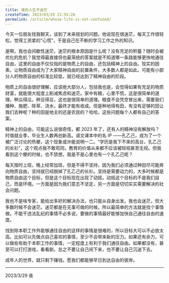 ```yaml
---
title: 谁的人生不迷茫
createTime: 2023/03/29 21:55:28
permalink: /article/whose-life-is-not-confused/
---
```

今天一位朋友找我聊天，谈到了未来规划的问题。他说现在很迷茫，每天工作很轻松，觉得工资拿的“心慌”，于是自己在不断的学习工作之外的知识。



是啊，我也会间歇性迷茫，迷茫的根本原因是什么呢？没有充足的积蓄？随时会被优化的危机？我觉得最直接但也最笼统的答案就是不知道哪一条路能够更快地通往自由，这里的自由不仅仅指的是物质上的自由，还包括精神上的自由。现实的因素，让物质自由成为了大家精神自由的前置条件，大多数人都是如此。可能有小部分人的物质自由的标准比较低，就已经达到了精神自由的阶段。

物质上的自由很好理解，应该绝大部分人，包括我也是，会觉得如果有充足的物质财富，就能很大程度上削减焦虑和迷茫。家中有粮，心里不慌，这是很简单的道理。种瓜得瓜，种豆得豆，这也是很简单的道理。粮食不会凭空冒出来，需要我们播种、施肥、除草、浇水，最终才能有收成。但是种地得有田，有没有足够的田让我们去种呢？种的田是地主的还是农民的？哈哈，这些问题每个人都有自己的答案。

精神上的自由，可能这么说很奇怪，都 2023 年了，还有人的精神没有解放吗？时值就业季，毕业生人数再创新高。语文课本中的名 IP ——孔乙己，成为了一个被广泛讨论的热梗，这个现象或许能说明一二。“学历是我下不来的高台，孔乙己的长衫”，这个观点我不敢苟同，教育的价值从来都不应该被轻视甚至无视。但我看到这个梗的时候，也不禁想，我是不是心里也有一个孔乙己呢？

每天按时上班，晚上经常加班，但是不得不坚持，因为我们必须通过种田尽可能奔向物质自由，坚持就已经脱掉了孔乙己的长衫。坚持是需要动力的，大多时候都是物质自由这个目标，但是这个目标现在出现了动摇，动摇这个目标的不是我们自己，而是环境。一方面是因为我们意志不坚定，另一方面是切切实实需要解决的社会问题。



我也不是啥专家，能给出多好的解决办法，也只能从自身出发。我也会迷茫，但大多数时候不会迷茫。迷茫都是在无事可做的时候，所以最简单的方法就是找个事情做。不能干违法乱纪的事情不必多说，要做的事情最好能够加快自己通往自由的速度。

找到除本职工作外能够通往自由的这样的事情是很难的，所以目标大可以不必放太高。比如可以先做点自己喜欢的事情，至少不会带来新的压力。如果还有余力，可以做些有助于本职工作的事情，一定程度上有利于我们通往自由。如果都没有，甚至可以打打游戏，看看剧，总之不要让自己闲下来，也不要让自己沉迷下去。



成年人的世界，就只剩下赚钱。愿我们都能够早日到达自由的彼岸。



---

2023/3/29 夜

